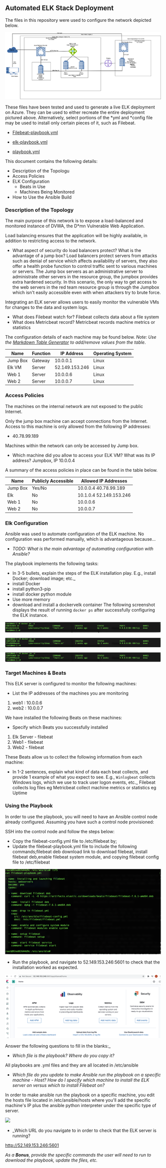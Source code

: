 ## Automated ELK Stack Deployment

The files in this repository were used to configure the network depicted below.


![ ](/Images/elk_project_network_diagram.png)

These files have been tested and used to generate a live ELK deployment on Azure. They can be used to either recreate the entire deployment pictured above. Alternatively, select portions of the *yml and *config file may be used to install only certain pieces of it, such as Filebeat.

  - [Filebeat-playbook.yml](https://github.com/kwekumills/Kweku_Projectassignment/blob/main/Ansible/filebeat-playbook.yml)

  - [elk-playbook.yml](https://github.com/kwekumills/Kweku_Projectassignment/blob/main/Ansible/elk-playbook.yml)

  - [playbook.yml](https://github.com/kwekumills/Kweku_Projectassignment/blob/main/Ansible/playbook1.yml)






This document contains the following details:
- Description of the Topologu
- Access Policies
- ELK Configuration
  - Beats in Use
  - Machines Being Monitored
- How to Use the Ansible Build


### Description of the Topology

The main purpose of this network is to expose a load-balanced and monitored instance of DVWA, the D*mn Vulnerable Web Application.

Load balancing ensures that the application will be highly available, in addition to restricting access to the network.
- What aspect of security do load balancers protect? What is the advantage of a jump box?
Load balancers protect servers from attacks such as denial of service which affects availability of servers, they also offer a health probe function to control traffic sent to various machines or servers. 
The Jump box servers as an administrative server to administrate other servers in the resource group, the jumpbox provides extra hardened security. In this scenario, the only way to get access to the web servers in the red team resource group is through the Jumpbox which isn't easily accessible even with when attackers try to brute force.

Integrating an ELK server allows users to easily monitor the vulnerable VMs for changes to the data and system logs.
- What does Filebeat watch for?
Filebeat collects data about a file system
- What does Metricbeat record?
Metricbeat records machine metrics or statistics

The configuration details of each machine may be found below.
_Note: Use the [Markdown Table Generator](http://www.tablesgenerator.com/markdown_tables) to add/remove values from the table_.

| Name     | Function | IP Address    | Operating System |
|----------|----------|---------------|------------------|
| Jump Box | Gateway  | 10.0.0.1      | Linux            |
| Elk VM   | Server   | 52.149.153.246| Linux            |
| Web 1    | Server   | 10.0.0.6      | Linux            |
| Web 2    | Server   | 10.0.0.7      | Linux            |

### Access Policies

The machines on the internal network are not exposed to the public Internet. 

Only the jump box machine can accept connections from the Internet. Access to this machine is only allowed from the following IP addresses:
- 40.78.99.189

Machines within the network can only be accessed by Jump box.
- Which machine did you allow to access your ELK VM? What was its IP address?
Jumpbox, IP 10.0.0.4

A summary of the access policies in place can be found in the table below.

| Name     | Publicly Accessible | Allowed IP Addresses    |
|----------|---------------------|-------------------------|
| Jump Box | Yes/No              | 10.0.0.4 40.78.99.189   |
|  Elk     | No                  | 10.1.0.4 52.149.153.246 |
|  Web 1   | No                  | 10.0.0.6                |
|  Web 2   | No                  | 10.0.0.7                |

### Elk Configuration

Ansible was used to automate configuration of the ELK machine. No configuration was performed manually, which is advantageous because...
- _TODO: What is the main advantage of automating configuration with Ansible?_

The playbook implements the following tasks:
- In 3-5 bullets, explain the steps of the ELK installation play. E.g., install Docker; download image; etc._ 
- install Docker
- install python3-pip
- install docker python module
- Use more memory
- download and install a dockervelk container
The following screenshot displays the result of running `docker ps` after successfully configuring the ELK instance.

![ ](/Images/ScreenShot2021-01-02at11.04.46AM.png)

![ ](/Images/ScreenShot2021-01-02at11.03.44AM.png)

![ ](/Images/ScreenShot2021-01-02at11.03.44AM.png)


### Target Machines & Beats
This ELK server is configured to monitor the following machines:
- List the IP addresses of the machines you are monitoring

1. web1 : 10.0.0.6
2. web2 : 10.0.0.7

We have installed the following Beats on these machines:
- Specify which Beats you successfully installed
1. Elk Server - filebeat
2. Web1 - filebeat
3. Web2 - filebeat

These Beats allow us to collect the following information from each machine:
- In 1-2 sentences, explain what kind of data each beat collects, and provide 1 example of what you expect to see. E.g., `Winlogbeat` collects Windows logs, which we use to track user logon events, etc._
Filebeat collects log files eg
Metricbeat collect machine metrics or statistics eg Uptime
### Using the Playbook
In order to use the playbook, you will need to have an Ansible control node already configured. Assuming you have such a control node provisioned: 

SSH into the control node and follow the steps below:
- Copy the filebeat-config.yml file to /etc/filebeat by;
- Update the filebeat-playbook.yml file to include the following commands;filebeat deb download link to download filebeat, install filebeat deb,enable filebeat system module, and copying filebeat config file to /etc/filebeat

![ ](/Images/ScreenShot2021-01-03at12.08.10AM.png)

- Run the playbook, and navigate to 52.149.153.246:5601 to check that the installation worked as expected.

![ ](/Images/ScreenShot2021-01-03at12.15.09AM.png)

Answer the following questions to fill in the blanks:_
- _Which file is the playbook? Where do you copy it?_

All playbooks are .yml files and they are all located in /etc/ansible

- _Which file do you update to make Ansible run the playbook on a specific machine - Host? How do I specify which machine to install the ELK server on versus which to install Filebeat on?_

In order to make ansible run the playbook on a specific machine, you edit the hosts file located in /etc/ansible/hosts where you'll add the specific machine's IP plus the ansible python interpreter under the specific type of server.

![ ](/ScreenShot2021-01-02at12.17.52PM.png)

- _Which URL do you navigate to in order to check that the ELK server is running?

http://52.149.153.246:5601

_As a **Bonus**, provide the specific commands the user will need to run to download the playbook, update the files, etc._